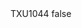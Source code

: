<?xml version="1.0" encoding="UTF-8"?>
<CustomMetadata xmlns="http://soap.sforce.com/2006/04/metadata">
    <label>TXU1044</label>
    <protected>false</protected>
</CustomMetadata>
